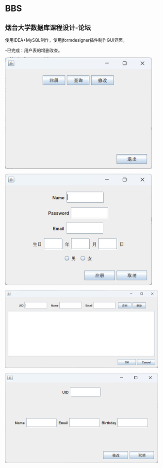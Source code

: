 # BBS

## 烟台大学数据库课程设计-论坛

使用IDEA+MySQL制作，使用jformdesigner插件制作GUI界面。

-已完成：用户表的增删改查。

![img.png](src/main/java/forum/GUI/photo/MainScreen.png)

![img.png](src/main/java/forum/GUI/photo/Register.png)

![img.png](src/main/java/forum/GUI/photo/Search.png)

![img.png](src/main/java/forum/GUI/photo/Modify.png)